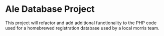 # Ale Database Project

This project will refactor and add additional functionality to the PHP code used for a homebrewed registration database used by a local morris team. 

